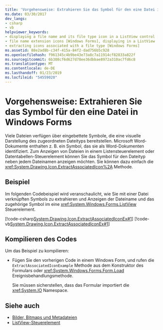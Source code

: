 ```yaml
---
title: 'Vorgehensweise: Extrahieren Sie das Symbol für den eine Datei in Windows Forms'
ms.date: 03/30/2017
dev_langs:
- csharp
- vb
helpviewer_keywords:
- displaying a file name and its file type icon in a ListView control [Windows Forms]
- file name extension icons [Windows Forms], displaying in a ListView
- extracting icons associated with a file type [Windows Forms]
ms.assetid: 88e2ad8b-c34f-415a-84f2-dad756b5c928
ms.openlocfilehash: f961345c4b9be43e73a8c7a11914cf82833a822f
ms.sourcegitcommit: 6b308cf6d627d78ee36dbbae8972a310ac7fd6c8
ms.translationtype: MT
ms.contentlocale: de-DE
ms.lasthandoff: 01/23/2019
ms.locfileid: "54559020"
---
```

# <a name="how-to-extract-the-icon-associated-with-a-file-in-windows-forms"></a>Vorgehensweise: Extrahieren Sie das Symbol für den eine Datei in Windows Forms
Viele Dateien verfügen über eingebettete Symbole, die eine visuelle Darstellung des zugeordneten Dateityps bereitstellen. Microsoft Word-Dokumente enthalten z. B. ein Symbol, das sie als Word-Dokumenten identifiziert. Zum Anzeigen von Dateien in einem Listensteuerelement oder Datentabellen-Steuerelement können Sie das Symbol für den Dateityp neben jedem Dateinamen anzeigen möchten. Sie können dazu einfach die <xref:System.Drawing.Icon.ExtractAssociatedIcon%2A> Methode.  
  
## <a name="example"></a>Beispiel  
 Im folgenden Codebeispiel wird veranschaulicht, wie Sie mit einer Datei verknüpften Symbols zu extrahieren und Anzeigen der Dateiname und das zugehörige Symbol im eine <xref:System.Windows.Forms.ListView> Steuerelement.  
  
 [!code-csharp[System.Drawing.Icon.ExtractAssociatedIconEx#1](../../../../samples/snippets/csharp/VS_Snippets_Winforms/System.Drawing.Icon.ExtractAssociatedIconEx/CS/Form1.cs#1)]
 [!code-vb[System.Drawing.Icon.ExtractAssociatedIconEx#1](../../../../samples/snippets/visualbasic/VS_Snippets_Winforms/System.Drawing.Icon.ExtractAssociatedIconEx/VB/Form1.vb#1)]  
  
## <a name="compiling-the-code"></a>Kompilieren des Codes  
 Um das Beispiel zu kompilieren:  
  
-   Fügen Sie den vorherigen Code in einem Windows Form, und rufen die `ExtractAssociatedIconExample` Methode aus dem Konstruktor des Formulars oder <xref:System.Windows.Forms.Form.Load> Ereignisbehandlungsmethode.  
  
     Sie müssen sicherstellen, dass das Formular importiert die <xref:System.IO> Namespace.  
  
## <a name="see-also"></a>Siehe auch
- [Bilder, Bitmaps und Metadateien](../../../../docs/framework/winforms/advanced/images-bitmaps-and-metafiles.md)
- [ListView-Steuerelement](../../../../docs/framework/winforms/controls/listview-control-windows-forms.md)
